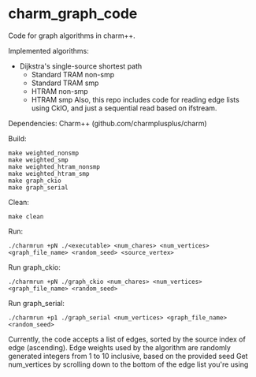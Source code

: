 # charm_graph_code
Code for graph algorithms in charm++.

Implemented algorithms:
* Dijkstra's single-source shortest path
    * Standard TRAM non-smp
    * Standard TRAM smp
    * HTRAM non-smp
    * HTRAM smp
Also, this repo includes code for reading edge lists using CkIO, and just a sequential read based on ifstream.

Dependencies: Charm++ (github.com/charmplusplus/charm)

Build:

```
make weighted_nonsmp
make weighted_smp
make weighted_htram_nonsmp
make weighted_htram_smp
make graph_ckio
make graph_serial
```

Clean:
```
make clean
```

Run:
```
./charmrun +pN ./<executable> <num_chares> <num_vertices> <graph_file_name> <random_seed> <source_vertex>
```

Run graph_ckio:
```
./charmrun +pN ./graph_ckio <num_chares> <num_vertices> <graph_file_name> <random_seed>
```

Run graph_serial:
```
./charmrun +p1 ./graph_serial <num_vertices> <graph_file_name> <random_seed>
```

Currently, the code accepts a list of edges, sorted by the source index of edge (ascending).
Edge weights used by the algorithm are randomly generated integers from 1 to 10 inclusive, based on the provided seed
Get num_vertices by scrolling down to the bottom of the edge list you're using
